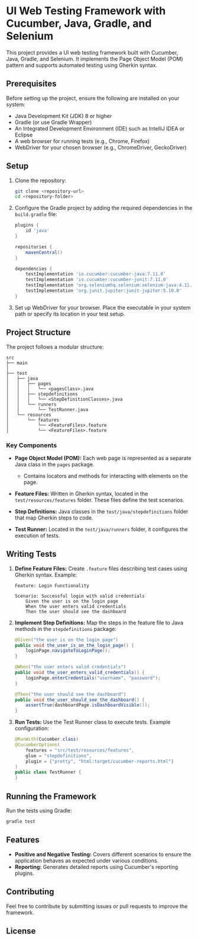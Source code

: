# UI Web Testing Framework with Cucumber, Java, Gradle, and Selenium

This project provides a UI web testing framework built with Cucumber, Java, Gradle, and Selenium. It implements the Page Object Model (POM) pattern and supports automated testing using Gherkin syntax.

## Prerequisites

Before setting up the project, ensure the following are installed on your system:

- Java Development Kit (JDK) 8 or higher
- Gradle (or use Gradle Wrapper)
- An Integrated Development Environment (IDE) such as IntelliJ IDEA or Eclipse
- A web browser for running tests (e.g., Chrome, Firefox)
- WebDriver for your chosen browser (e.g., ChromeDriver, GeckoDriver)

## Setup

1. Clone the repository:
   ```bash
   git clone <repository-url>
   cd <repository-folder>
   ```

2. Configure the Gradle project by adding the required dependencies in the `build.gradle` file:

   ```groovy
   plugins {
       id 'java'
   }

   repositories {
       mavenCentral()
   }

   dependencies {
       testImplementation 'io.cucumber:cucumber-java:7.11.0'
       testImplementation 'io.cucumber:cucumber-junit:7.11.0'
       testImplementation 'org.seleniumhq.selenium:selenium-java:4.11.0'
       testImplementation 'org.junit.jupiter:junit-jupiter:5.10.0'
   }
   ```

3. Set up WebDriver for your browser. Place the executable in your system path or specify its location in your test setup.

## Project Structure

The project follows a modular structure:

```
src
├── main
│   
├── test
│   ├── java
│   │   ├── pages
│   │   │   └── <pagesClass>.java
│   │   ├── stepdefinitions
│   │   │   └── <StepDefinitionClasses>.java
│   │   └── runners
│   │       └── TestRunner.java
│   └── resources
│       └── features
│           └── <FeatureFiles>.feature
│           └── <FeatureFiles>.feature
```

### Key Components

- **Page Object Model (POM):** Each web page is represented as a separate Java class in the `pages` package.
    - Contains locators and methods for interacting with elements on the page.

- **Feature Files:** Written in Gherkin syntax, located in the `test/resources/features` folder. These files define the test scenarios.

- **Step Definitions:** Java classes in the `test/java/stepdefinitions` folder that map Gherkin steps to code.

- **Test Runner:** Located in the `test/java/runners` folder, it configures the execution of tests.

## Writing Tests

1. **Define Feature Files:** Create `.feature` files describing test cases using Gherkin syntax. Example:

   ```gherkin
   Feature: Login Functionality

   Scenario: Successful login with valid credentials
       Given the user is on the login page
       When the user enters valid credentials
       Then the user should see the dashboard
   ```

2. **Implement Step Definitions:** Map the steps in the feature file to Java methods in the `stepdefinitions` package:

   ```java
   @Given("the user is on the login page")
   public void the_user_is_on_the_login_page() {
       loginPage.navigateToLoginPage();
   }
   
   @When("the user enters valid credentials")
   public void the_user_enters_valid_credentials() {
       loginPage.enterCredentials("username", "password");
   }

   @Then("the user should see the dashboard")
   public void the_user_should_see_the_dashboard() {
       assertTrue(dashboardPage.isDashboardVisible());
   }
   ```

3. **Run Tests:** Use the Test Runner class to execute tests. Example configuration:

   ```java
   @RunWith(Cucumber.class)
   @CucumberOptions(
       features = "src/test/resources/features",
       glue = "stepdefinitions",
       plugin = {"pretty", "html:target/cucumber-reports.html"}
   )
   public class TestRunner {
   }
   ```

## Running the Framework

Run the tests using Gradle:

```bash
gradle test
```

## Features

- **Positive and Negative Testing:** Covers different scenarios to ensure the application behaves as expected under various conditions.
- **Reporting:** Generates detailed reports using Cucumber's reporting plugins.

## Contributing

Feel free to contribute by submitting issues or pull requests to improve the framework.

## License